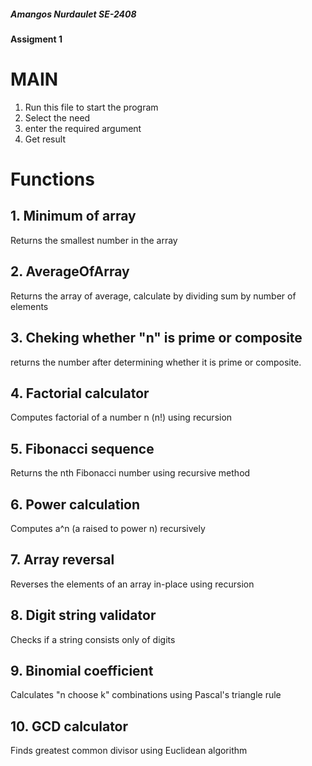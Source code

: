 ##### Amangos Nurdaulet SE-2408
#### Assigment 1
# MAIN

1. Run this file to start the program
2. Select the need
3. enter the required argument
4. Get result

# Functions
## 1. Minimum of array
Returns the smallest number in the array

## 2. AverageOfArray
Returns the array of average, calculate by dividing sum by number of elements

## 3. Cheking whether "n" is prime or composite
returns the number after determining whether it is prime or composite.

## 4. Factorial calculator
Computes factorial of a number n (n!) using recursion

## 5. Fibonacci sequence 
Returns the nth Fibonacci number using recursive method

## 6. Power calculation
Computes a^n (a raised to power n) recursively

## 7. Array reversal
Reverses the elements of an array in-place using recursion

## 8. Digit string validator
Checks if a string consists only of digits 

## 9. Binomial coefficient
Calculates "n choose k" combinations using Pascal's triangle rule

## 10. GCD calculator
Finds greatest common divisor using Euclidean algorithm
